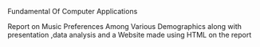 Fundamental Of Computer Applications 

Report on Music Preferences Among Various Demographics 
along with presentation ,data analysis and a Website made using HTML on the report
